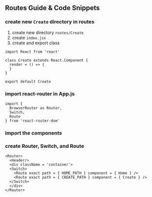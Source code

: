 ## Routes Guide & Code Snippets

### create new `Create` directory in routes

1. create new directory `routes/Create`
2. create `index.jsx`
3. create and export class

```
import React from 'react'

class Create extends React.Component {
  render = () => {
  }
}

export default Create
```

### import react-router in App.js

```
import {
  BrowserRouter as Router,
  Switch,
  Route
} from 'react-router-dom'
```

### import the components 

### create Router, Switch, and Route

```
<Router>
  <Header/>
  <div className = 'container'>
  <Switch>
    <Route exact path = { HOME_PATH } component = { Home } />
    <Route exact path = { CREATE_PATH } component = { Create } />
  </Switch>  
  </div>
</Router>
```
